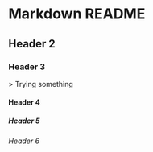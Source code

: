 <h1>Markdown README</h1>
<h2>Header 2</h2>
<h3>Header 3</h3>
> Trying something
<h4>Header 4</h4>
<h5>Header 5</h5>
<h6>Header 6</h6>

